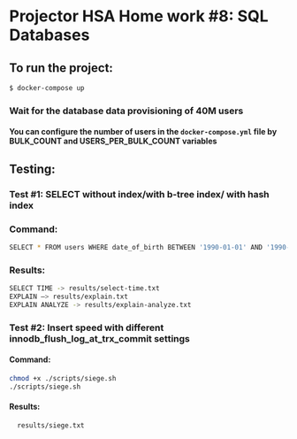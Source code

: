 # Projector HSA Home work #8: SQL Databases

## To run the project:

```bash
$ docker-compose up
```

### Wait for the database data provisioning of 40M users

#### You can configure the number of users in the `docker-compose.yml` file by BULK_COUNT and USERS_PER_BULK_COUNT variables

## Testing:

### Test #1: SELECT without index/with b-tree index/ with hash index

### Command:

```bash
SELECT * FROM users WHERE date_of_birth BETWEEN '1990-01-01' AND '1990-01-02' LIMIT 100;
```

### Results:

```bash
SELECT TIME -> results/select-time.txt
EXPLAIN –> results/explain.txt
EXPLAIN ANALYZE -> results/explain-analyze.txt
```

### Test #2: Insert speed with different **innodb_flush_log_at_trx_commit** settings

#### Command:

```bash
chmod +x ./scripts/siege.sh
./scripts/siege.sh
```

#### Results:

```bash
  results/siege.txt
```
